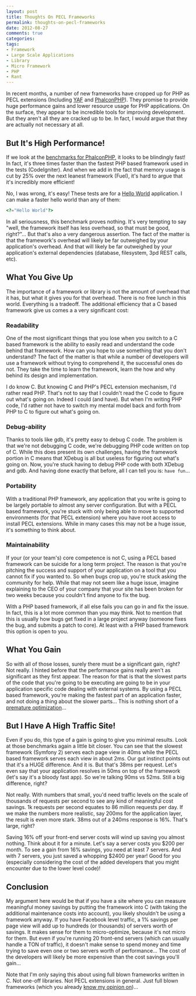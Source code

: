 ```yaml
---
layout: post
title: Thoughts On PECL Frameworks
permalink: thoughts-on-pecl-frameworks
date: 2012-08-27
comments: true
categories:
tags:
- Framework
- Large Scale Applications
- Library
- Micro Framework
- PHP
- Rant
---
```


In recent months, a number of new frameworks have cropped up for PHP as PECL extensions (Including [YAF](http://code.google.com/p/yafphp/) and [PhalconPHP](http://phalconphp.com/)). They promise to provide huge performance gains and lower resource usage for PHP applications. On the surface, they appear to be incredible tools for improving development. But they aren't all they are cracked up to be. In fact, I would argue that they are actually not necessary at all.<!--more-->


## But It's High Performance!


If we look at the [benchmarks for PhalconPHP](http://docs.phalconphp.com/en/latest/reference/benchmark.html), it looks to be blindingly fast! In fact, it's three times faster than the fastest PHP based framework used in the tests (CodeIgniter). And when we add in the fact that memory usage is cut by 25% over the next leanest framework (Fuel), it's hard to argue that it's incredibly more efficient!

No, I was wrong, it's easy! These tests are for a [Hello World](http://en.wikipedia.org/wiki/Hello_world_program) application. I can make a faster hello world than any of them:

```php
<?="Hello World"?>
```


In all seriousness, this benchmark proves nothing. It's very tempting to say "well, the framework itself has less overhead, so that must be good, right?"... But that's also a very dangerous assertion. The fact of the matter is that the framework's overhead will likely be far outweighed by your application's overhead. And that will likely be far outweighed by your application's external dependencies (database, filesystem, 3pd REST calls, etc).
## What You Give Up


The importance of a framework or library is not the amount of overhead that it has, but what it gives you for that overhead. There is no free lunch in this world. Everything is a tradeoff. The additional efficiency that a C based framework give us comes a a very significant cost:
### Readability


One of the most significant things that you lose when you switch to a C based framework is the ability to easily read and understand the code behind that framework. How can you hope to use something that you don't understand? The fact of the matter is that while a number of developers will use a framework without trying to comprehend it, the successful ones do not. They take the time to learn the framework, learn the how and why behind its design and implementation.


I do know C. But knowing C and PHP's PECL extension mechanism, I'd rather read PHP. That's not to say that I couldn't read the C code to figure out what's going on. Indeed I could (and have). But when I'm writing PHP code, I'd rather not have to switch my mental model back and forth from PHP to C to figure out what's going on.
### Debug-ability


Thanks to tools like gdb, it's pretty easy to debug C code. The problem is that we're not debugging C code, we're debugging PHP code written on top of C. While this does present its own challenges, having the framework portion in C means that XDebug is all but useless for figuring out what's going on. Now, you're stuck having to debug PHP code with both XDebug and gdb. And having done exactly that before, all I can tell you is: `have fun`...

### Portability


With a traditional PHP framework, any application that you write is going to be largely portable to almost any server configuration. But with a PECL based framework, you're stuck with only being able to move to supported environments (for that PECL extension) where you have root access to install PECL extensions. While in many cases this may not be a huge issue, it's something to think about.
### Maintainability


If your (or your team's) core competence is not C, using a PECL based framework can be suicide for a long term project. The reason is that you're pitching the success and support of your application on a tool that you cannot fix if you wanted to. So when bugs crop up, you're stuck asking the community for help. While that may not seem like a huge issue, imagine explaining to the CEO of your company that your site has been broken for two weeks because you couldn't find anyone to fix the bug.

With a PHP based framework, if all else fails you can go in and fix the issue. In fact, this is a lot more common than you may think. Not to mention that this is usually how bugs get fixed in a large project anyway (someone fixes the bug, and submits a patch to core). At least with a PHP based framework this option is open to you.
## What You Gain


So with all of those losses, surely there must be a significant gain, right? Not really. I hinted before that the performance gains really aren't as significant as they first appear. The reason for that is that the slowest parts of the code that you're going to be executing are going to be in your application specific code dealing with external systems. By using a PECL based framework, you're making the fastest part of an application faster, and not doing a thing about the slower parts... This is nothing short of a [premature optimization](http://blog.ircmaxell.com/2011/08/on-optimization-in-php.html)...
## But I Have A High Traffic Site!


Even if you do, this type of a gain is going to give you minimal results. Look at those benchmarks again a little bit closer. You can see that the slowest framework (Symfony 2) serves each page view in 40ms while the PECL based framework serves each view in about 2ms. Our gut instinct points out that it's a HUGE difference. And it is. But that's 38ms per request. Let's even say that your application resolves in 50ms on top of the framework (let's say it's a bloody fast app). So we're talking 90ms vs 52ms. Still a big difference, right?

Not really. With numbers that small, you'd need traffic levels on the scale of thousands of requests per second to see any kind of meaningful cost savings. 1k requests per second equates to 86 million requests per day. If we make the numbers more realistic, say 200ms for the application layer, the result is even more stark. 38ms out of a 240ms response is 16%. That's large, right?

Saving 16% off your front-end server costs will wind up saving you almost nothing. Think about it for a minute. Let's say a server costs you $200 per month. To see a gain from 16% savings, you need at least 7 servers. And with 7 servers, you just saved a whopping $2400 per year! Good for you (especially considering the cost of the added developers that you might encounter due to the lower level code)!
## Conclusion


My argument here would be that if you have a site where you can measure meaningful money savings by putting the framework into C (with taking the additional maintenance costs into account), you likely shouldn't be using a framework anyway. If you have Facebook level traffic, a 1% savings per page view will add up to hundreds (or thousands) of servers worth of savings. It makes sense for them to micro-optimize, because it's not micro for them. But even if you're running 20 front-end servers (which can usually handle a TON of traffic), it doesn't make sense to spend money and time trying to save even one or two servers worth of performance... The cost of the developers will likely be more expensive than the cost savings you'll gain...


Note that I'm only saying this about using full blown frameworks written in C. Not one-off libraries. Not PECL extensions in general. Just full blown frameworks (which you already [know my opinion on](http://blog.ircmaxell.com/2012/07/framework-fixation-anti-pattern.html))...